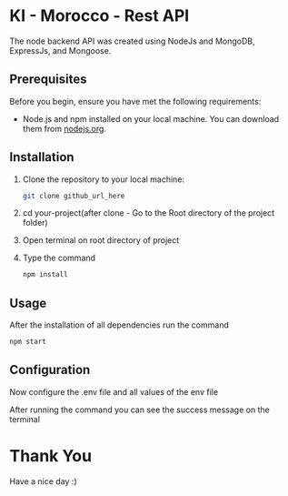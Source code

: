 # KI - Morocco - Rest API

The node backend API was created using NodeJs and MongoDB, ExpressJs, and Mongoose.

## Prerequisites

Before you begin, ensure you have met the following requirements:

- Node.js and npm installed on your local machine. You can download them from [nodejs.org](https://nodejs.org/).

## Installation

1. Clone the repository to your local machine:

   ```bash
   git clone github_url_here
   ```

2. cd your-project(after clone - Go to the Root directory of the project folder)

3. Open terminal on root directory of project

4. Type the command

   ```bash
   npm install
   ```

## Usage

After the installation of all dependencies run the command

```bash
npm start
```

## Configuration

Now configure the .env file and all values of the env file

After running the command you can see the success message on the terminal

# Thank You

Have a nice day :)
